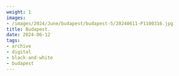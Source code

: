 ```yaml
---
weight: 1
images:
- /images/2024/June/budapest/budapest-5/20240611-P1100316.jpg
title: Budapest.
date: 2024-06-12
tags:
- archive
- digital
- black-and-white
- budapest
---
```


